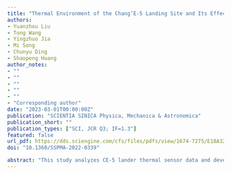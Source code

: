 ```yaml
---
title: "Thermal Environment of the Chang’E-5 Landing Site and Its Effect on the External Temperature of the Lander"
authors:
- Yuanzhou Liu
- Tong Wang
- Yingzhuo Jia
- Mi Song
- Chunyu Ding
- Shaopeng Huang
author_notes:
- ""
- ""
- ""
- ""
- ""
- "Corresponding author"
date: "2023-03-01T00:00:00Z"
publication: "SCIENTIA SINICA Physica, Mechanica & Astronomica"
publication_short: ""
publication_types: ["SCI, JCR Q3; IF=1.3"]
featured: false
url_pdf: https://dds.sciengine.com/cfs/files/pdfs/view/1674-7275/E18A32921F0B4A22AFCC8829870E4260.pdf
doi: "10.1360/SSPMA-2022-0339"

abstract: "This study analyzes CE-5 lander thermal sensor data and develops lunar thermal models to quantify environmental impacts. Key findings include: 1) Surface temperatures at the landing site increased from 341.40 K to 356.15 K during measurements, exceeding Diviner orbital data by 6-12 K; 2) A heat conduction model achieved <3.36 K RMSE in fitting sensor records; 3) Thermal environment significantly affected both shaded (ΔT >30 K) and sunlit lander surfaces, with greater impact on shaded areas during measurement period. Results advance lunar thermal management design and in-situ data interpretation."
---
```


